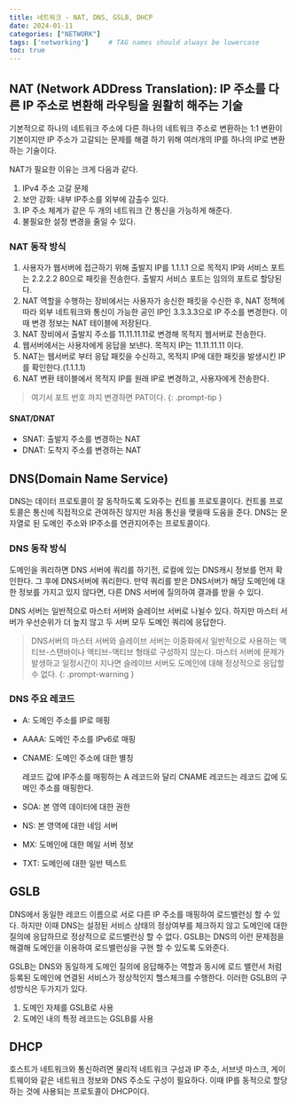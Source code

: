 ```yaml
---
title: 네트워크 - NAT, DNS, GSLB, DHCP
date: 2024-01-11
categories: ["NETWORK"]
tags: ['networking']     # TAG names should always be lowercase
toc: true
---
```


## NAT (Network ADDress Translation): IP 주소를 다른 IP 주소로 변환해 라우팅을 원활히 해주는 기술

기본적으로 하나의 네트워크 주소에 다른 하나의 네트워크 주소로 변환하는 1:1 변환이 기본이지만 IP 주소가 고갈되는 문제를 해결 하기 위해 여러개의 IP를 하나의 IP로 변환하는 기술이다.

NAT가 필요한 이유는 크게 다음과 같다.
1. IPv4 주소 고갈 문제
2. 보안 강화: 내부 IP주소를 외부에 감출수 있다.
3. IP 주소 체계가 같은 두 개의 네트워크 간 통신을 가능하게 해준다.
4. 불필요한 설정 변경을 줄일 수 있다.

### NAT 동작 방식

1. 사용자가 웹서버에 접근하기 위해 출발지 IP를 1.1.1.1 으로 목적지 IP와 서비스 포트는 2.2.2.2 80으로 패킷을 전송한다. 출발지 서비스 포트는 임의의 포트로 할당된다. 
2. NAT 역할을 수행하는 장비에서는 사용자가 송신한 패킷을 수신한 후, NAT 정책에 따라 외부 네트워크와 통신이 가능한 공인 IP인 3.3.3.3으로 IP 주소를 변경한다. 이때 변경 정보는 NAT 테이블에 저장된다.
3. NAT 장비에서 출발지 주소를 11.11.11.11로 변경해 목적지 웹서버로 전송한다.
4. 웹서버에서는 사용자에게 응답을 보낸다. 목적지 IP는 11.11.11.11 이다.
5. NAT는 웹서버로 부터 응답 패킷을 수신하고, 목적지 IP에 대한 패킷을 발생시킨 IP를 확인한다.(1.1.1.1)
6. NAT 변환 테이블에서 목적지 IP를 원래 IP로 변경하고, 사용자에게 전송한다.
> 여기서 포트 번호 까지 변경하면 PAT이다.
{: .prompt-tip }

#### SNAT/DNAT

* SNAT: 출발지 주소를 변경하는 NAT
* DNAT: 도착지 주소를 변경하는 NAT

## DNS(Domain Name Service)

DNS는 데이터 프로토콜이 잘 동작하도록 도와주는 컨트롤 프로토콜이다. 컨트롤 프로토콜은 통신에 직접적으로 관여하진 않지만 처음 통신을 맺을때 도움을 준다. DNS는 문자열로 된 도메인 주소와 IP주소를 연관지어주는 프로토콜이다. 

### DNS 동작 방식

도메인을 쿼리하면 DNS 서버에 쿼리를 하기전, 로컬에 있는 DNS캐시 정보를 먼저 확인한다. 그 후에 DNS서버에 쿼리한다.
만약 쿼리를 받은 DNS서버가 해당 도메인에 대한 정보를 가지고 있지 않다면, 다른 DNS 서버에 질의하여 결과를 받을 수 있다.

DNS 서버는 일반적으로 마스터 서버와 슬레이브 서버로 나뉠수 있다. 하지만 마스터 서버가 우선순위가 더 높지 않고 두 서버 모두 도메인 쿼리에 응답한다. 
> DNS서버의 마스터 서버와 슬레이브 서버는 이중화에서 일반적으로 사용하는 액티브-스탠바이나 액티브-액티브 형태로 구성하지 않는다. 마스터 서버에 문제가 발생하고 일정시간이 지나면 슬레이브 서버도 도메인에 대해 정상적으로 응답할 수 없다.
{: .prompt-warning }

### DNS 주요 레코드

* A: 도메인 주소를 IP로 매핑
* AAAA: 도메인 주소를 IPv6로 매핑
* CNAME: 도메인 주소에 대한 별칭
    
    레코드 값에 IP주소를 매핑하는 A 레코드와 달리 CNAME 레코드는 레코드 값에 도메인 주소를 매핑한다.

* SOA: 본 영역 데이터에 대한 권한
* NS: 본 영역에 대한 네임 서버
* MX: 도메인에 대한 메일 서버 정보
* TXT: 도메인에 대한 일반 텍스트

## GSLB

DNS에서 동일한 레코드 이름으로 서로 다른 IP 주소를 매핑하여 로드밸런싱 할 수 있다. 하지만 이때 DNS는 설정된 서비스 상태의 정상여부를 체크하지 않고 도메인에 대한 질의에 응답하므로 정상적으로 로드밸런싱 할 수 없다. GSLB는 DNS의 이런 문제점을 해결해 도메인을 이용하여 로드밸런싱을 구현 할 수 있도록 도와준다.

GSLB는 DNS와 동일하게 도메인 질의에 응답해주는 역할과 동시에 로드 밸런서 처럼 등록된 도메인에 연결된 서비스가 정상적인지 헬스체크를 수행한다. 이러한 GSLB의 구성방식은 두가지가 있다.
1. 도메인 자체를 GSLB로 사용
2. 도메인 내의 특정 레코드는 GSLB를 사용

## DHCP

호스트가 네트워크와 통신하려면 물리적 네트워크 구성과 IP 주소, 서브넷 마스크, 게이트웨이와 같은 네트워크 정보와 DNS 주소도 구성이 필요하다. 이때 IP를 동적으로 할당하는 것에 사용되는 프로토콜이 DHCP이다.